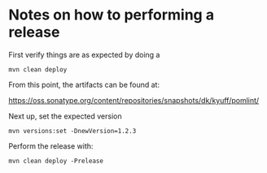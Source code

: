# Notes on how to performing a release

First verify things are as expected by doing a

    mvn clean deploy

From this point, the artifacts can be found at:
 
https://oss.sonatype.org/content/repositories/snapshots/dk/kyuff/pomlint/

Next up, set the expected version

    mvn versions:set -DnewVersion=1.2.3

Perform the release with:

    mvn clean deploy -Prelease



